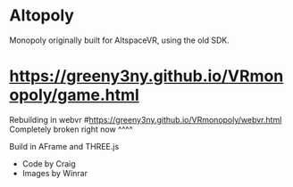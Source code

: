 # Altopoly
Monopoly originally built for AltspaceVR, using the old SDK. 
# https://greeny3ny.github.io/VRmonopoly/game.html 


Rebuilding in webvr
#https://greeny3ny.github.io/VRmonopoly/webvr.html
Completely broken right now ^^^^

Build in AFrame and THREE.js

- Code by Craig
- Images by Winrar

